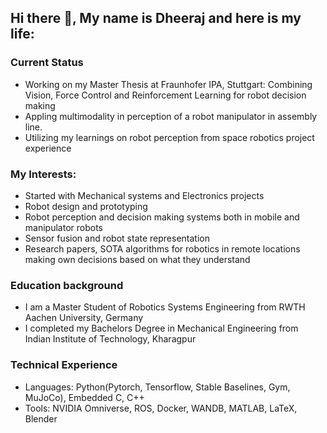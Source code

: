 ## Hi there 👋, My name is Dheeraj and here is my life:

### Current Status
- Working on my Master Thesis at Fraunhofer IPA, Stuttgart: Combining Vision, Force Control and Reinforcement Learning for robot decision making 
- Appling multimodality in perception of a robot manipulator in assembly line.
- Utilizing my learnings on robot perception from space robotics project experience

### My Interests:
- Started with Mechanical systems and Electronics projects
- Robot design and prototyping 
- Robot perception and decision making systems both in mobile and manipulator robots
- Sensor fusion and robot state representation
- Research papers, SOTA algorithms for robotics in remote locations making own decisions based on what they understand

### Education background
- I am a Master Student of Robotics Systems Engineering from RWTH Aachen University, Germany
- I completed my Bachelors Degree in Mechanical Engineering from Indian Institute of Technology, Kharagpur

### Technical Experience
- Languages: Python(Pytorch, Tensorflow, Stable Baselines, Gym, MuJoCo), Embedded C, C++
- Tools: NVIDIA Omniverse, ROS, Docker, WANDB, MATLAB, LaTeX, Blender

<!--
**Unnon97/Unnon97** is a ✨ _special_ ✨ repository because its `README.md` (this file) appears on your GitHub profile.

Here are some ideas to get you started:

- 🔭 I’m currently working on ...
- 🌱 I’m currently learning ...
- 👯 I’m looking to collaborate on ...
- 🤔 I’m looking for help with ...
- 💬 Ask me about ...
- 📫 How to reach me: ...
- 😄 Pronouns: ...
- ⚡ Fun fact: ...
-->
